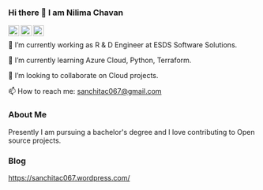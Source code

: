 ### Hi there 👋 I am Nilima Chavan

<a href="https://twitter.com/nilimac04">
  <img align="left" alt="Nilima Chavan | Twitter" width="22px" src="https://raw.githubusercontent.com/peterthehan/peterthehan/master/assets/twitter.svg" />
</a>
<a href="https://www.linkedin.com/in/nilima-chavan-a8b848119">
  <img align="left" alt="Nilima's LinkedIN" width="22px" src="https://raw.githubusercontent.com/peterthehan/peterthehan/master/assets/linkedin.svg" />
</a>
<a href="https://sanchitac067.wordpress.com/author/sanchitac067/">
  <img align="left" alt="Nilima's Wordpress" width="22px" src="https://upload.wikimedia.org/wikipedia/commons/thumb/0/09/Wordpress-Logo.svg/500px-Wordpress-Logo.svg.png" />
</a>

<br/>

 🔭 I’m currently working as R & D Engineer at ESDS Software Solutions.
 
 🌱 I’m currently learning Azure Cloud, Python, Terraform.  
 
 👯 I’m looking to collaborate on Cloud projects.     
 
 📫 How to reach me: sanchitac067@gmail.com

<!--
**NilimaC04/NilimaC04** is a ✨ _special_ ✨ repository because its `README.md` (this file) appears on your GitHub profile.

Here are some ideas to get you started:

-
- 
- 
- 🤔 I’m looking for help with ...
- 💬 Ask me about ...
- 
- 😄 Pronouns: ...
- ⚡ Fun fact: ...
-->

### About Me
Presently I am pursuing a bachelor's degree and I love contributing to Open source projects.

### Blog
https://sanchitac067.wordpress.com/

